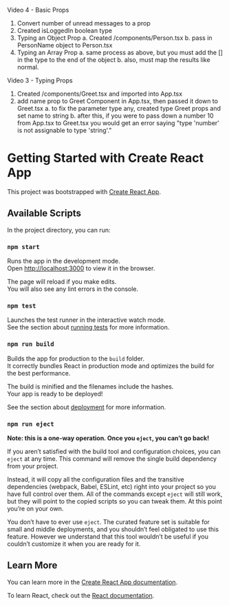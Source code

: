 Video 4 - Basic Props

1. Convert number of unread messages to a prop
2. Created isLoggedIn boolean type
3. Typing an Object Prop
   a. Created /components/Person.tsx
   b. pass in PersonName object to Person.tsx
4. Typing an Array Prop
   a. same process as above, but you must add the [] in the type to the end of the object
   b. also, must map the results like normal.

Video 3 - Typing Props

1. Created /components/Greet.tsx and imported into App.tsx
2. add name prop to Greet Component in App.tsx, then passed it down to Greet.tsx
   a. to fix the parameter type any, created type Greet props and set name to string
   b. after this, if you were to pass down a number 10 from App.tsx to Greet.tsx you would get an error saying "type 'number' is not assignable to type 'string'."

# Getting Started with Create React App

This project was bootstrapped with [Create React App](https://github.com/facebook/create-react-app).

## Available Scripts

In the project directory, you can run:

### `npm start`

Runs the app in the development mode.\
Open [http://localhost:3000](http://localhost:3000) to view it in the browser.

The page will reload if you make edits.\
You will also see any lint errors in the console.

### `npm test`

Launches the test runner in the interactive watch mode.\
See the section about [running tests](https://facebook.github.io/create-react-app/docs/running-tests) for more information.

### `npm run build`

Builds the app for production to the `build` folder.\
It correctly bundles React in production mode and optimizes the build for the best performance.

The build is minified and the filenames include the hashes.\
Your app is ready to be deployed!

See the section about [deployment](https://facebook.github.io/create-react-app/docs/deployment) for more information.

### `npm run eject`

**Note: this is a one-way operation. Once you `eject`, you can’t go back!**

If you aren’t satisfied with the build tool and configuration choices, you can `eject` at any time. This command will remove the single build dependency from your project.

Instead, it will copy all the configuration files and the transitive dependencies (webpack, Babel, ESLint, etc) right into your project so you have full control over them. All of the commands except `eject` will still work, but they will point to the copied scripts so you can tweak them. At this point you’re on your own.

You don’t have to ever use `eject`. The curated feature set is suitable for small and middle deployments, and you shouldn’t feel obligated to use this feature. However we understand that this tool wouldn’t be useful if you couldn’t customize it when you are ready for it.

## Learn More

You can learn more in the [Create React App documentation](https://facebook.github.io/create-react-app/docs/getting-started).

To learn React, check out the [React documentation](https://reactjs.org/).
